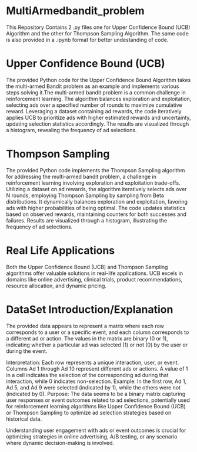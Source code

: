 # MultiArmedbandit_problem
This Repository Contains 2 .py files one for Upper Confidence Bound (UCB) Algorithm and the other for Thompson Sampling Algorithm. The same code is also provided in a .ipynb format for better undestanding of code.
# Upper Confidence Bound (UCB)
The provided Python code for the Upper Confidence Bound Algorithm takes the multi-armed Bandit problem as an example and implements various steps solving it.The multi-armed bandit problem is a common challenge in reinforcement learning. 
The algorithm balances exploration and exploitation, selecting ads over a specified number of rounds to maximize cumulative reward. Leveraging a dataset containing ad rewards, the code iteratively applies UCB to prioritize ads with higher estimated rewards and uncertainty, updating selection statistics accordingly. 
The results are visualized through a histogram, revealing the frequency of ad selections. 
# Thompson Sampling
The provided Python code implements the Thompson Sampling algorithm for addressing the multi-armed bandit problem, a challenge in reinforcement learning involving exploration and exploitation trade-offs. 
Utilizing a dataset on ad rewards, the algorithm iteratively selects ads over N rounds, employing Thompson Sampling by sampling from Beta distributions. It dynamically balances exploration and exploitation, favoring ads with higher probabilities of being optimal. 
The code updates statistics based on observed rewards, maintaining counters for both successes and failures. Results are visualized through a histogram, illustrating the frequency of ad selections. 
# Real Life Applications
Both the Upper Confidence Bound (UCB) and Thompson Sampling algorithms offer valuable solutions in real-life applications. UCB excels in domains like online advertising, clinical trials, product recommendations, resource allocation, and dynamic pricing.

# DataSet Introduction/Explanation
The provided data appears to represent a matrix where each row corresponds to a user or a specific event, and each column corresponds to a different ad or action. The values in the matrix are binary (0 or 1), indicating whether a particular ad was selected (1) or not (0) by the user or during the event.

Interpretation: Each row represents a unique interaction, user, or event. Columns Ad 1 through Ad 10 represent different ads or actions. A value of 1 in a cell indicates the selection of the corresponding ad during that interaction, while 0 indicates non-selection.
Example: In the first row, Ad 1, Ad 5, and Ad 9 were selected (indicated by 1), while the others were not (indicated by 0).
Purpose: The data seems to be a binary matrix capturing user responses or event outcomes related to ad selections, potentially used for reinforcement learning algorithms like Upper Confidence Bound (UCB) or Thompson Sampling to optimize ad selection strategies based on historical data.

Understanding user engagement with ads or event outcomes is crucial for optimizing strategies in online advertising, A/B testing, or any scenario where dynamic decision-making is involved.
